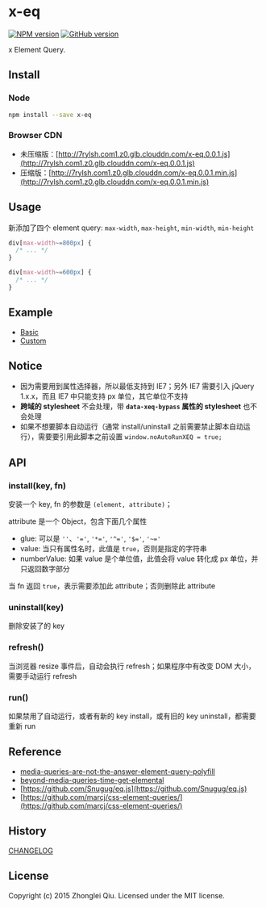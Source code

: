 # x-eq
[![NPM version](https://badge.fury.io/js/x-eq.svg)](https://npmjs.org/package/x-eq)
[![GitHub version][git-tag-image]][project-url]
<!--
[![Build Status][travis-image]][travis-url]
[![Dependency Status][daviddm-url]][daviddm-image]
[![Code Climate][climate-image]][climate-url]
[![Coverage Status][coveralls-image]][coveralls-url]
-->

x Element Query.

## Install


### Node

```bash
npm install --save x-eq
```


### Browser CDN

* 未压缩版：[http://7rylsh.com1.z0.glb.clouddn.com/x-eq.0.0.1.js](http://7rylsh.com1.z0.glb.clouddn.com/x-eq.0.0.1.js)
* 压缩版：[http://7rylsh.com1.z0.glb.clouddn.com/x-eq.0.0.1.min.js](http://7rylsh.com1.z0.glb.clouddn.com/x-eq.0.0.1.min.js)


## Usage

新添加了四个 element query: `max-width`, `max-height`, `min-width`, `min-height`

```css
div[max-width~=800px] {
  /* ... */
}

div[max-width~=600px] {
  /* ... */
}
```

## Example

* [Basic](./examples/basic.html)
* [Custom](./examples/custom.html)


## Notice
* 因为需要用到属性选择器，所以最低支持到 IE7；另外 IE7 需要引入 jQuery 1.x.x，而且 IE7 中只能支持 px 单位，其它单位不支持
* **跨域的 stylesheet** 不会处理，带 **`data-xeq-bypass` 属性的 stylesheet**  也不会处理
* 如果不想要脚本自动运行（通常 install/uninstall 之前需要禁止脚本自动运行），需要要引用此脚本之前设置 `window.noAutoRunXEQ = true;`


## API

### install(key, fn)

安装一个 key, fn 的参数是 `(element, attribute)`；

attribute 是一个 Object，包含下面几个属性

* glue: 可以是 `''`、`'='`, `'*='`, `'^='`, `'$='`, `'~='`
* value: 当只有属性名时，此值是 `true`，否则是指定的字符串
* numberValue: 如果 value 是个单位值，此值会将 value 转化成 px 单位，并只返回数字部分

当 fn 返回 `true`，表示需要添加此 attribute；否则删除此 attribute

### uninstall(key)

删除安装了的 key


### refresh()

当浏览器 resize 事件后，自动会执行 refresh；如果程序中有改变 DOM 大小，需要手动运行 refresh

### run()

如果禁用了自动运行，或者有新的 key install，或有旧的 key uninstall，都需要重新 run



## Reference
* [media-queries-are-not-the-answer-element-query-polyfill](http://www.smashingmagazine.com/2013/06/media-queries-are-not-the-answer-element-query-polyfill/)
* [beyond-media-queries-time-get-elemental](http://www.sitepoint.com/beyond-media-queries-time-get-elemental/)
* [https://github.com/Snugug/eq.js](https://github.com/Snugug/eq.js)
* [https://github.com/marcj/css-element-queries/](https://github.com/marcj/css-element-queries/)


## History

[CHANGELOG](CHANGELOG.md)


## License

Copyright (c) 2015 Zhonglei Qiu. Licensed under the MIT license.



[project-url]: https://github.com/qiu8310/x-eq
[git-tag-image]: http://img.shields.io/github/tag/qiu8310/x-eq.svg
[climate-url]: https://codeclimate.com/github/qiu8310/x-eq
[climate-image]: https://codeclimate.com/github/qiu8310/x-eq/badges/gpa.svg
[travis-url]: https://travis-ci.org/qiu8310/x-eq
[travis-image]: https://travis-ci.org/qiu8310/x-eq.svg?branch=master
[daviddm-url]: https://david-dm.org/qiu8310/x-eq.svg?theme=shields.io
[daviddm-image]: https://david-dm.org/qiu8310/x-eq
[coveralls-url]: https://coveralls.io/r/qiu8310/x-eq
[coveralls-image]: https://coveralls.io/repos/qiu8310/x-eq/badge.png


